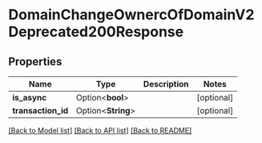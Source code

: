 # DomainChangeOwnercOfDomainV2Deprecated200Response

## Properties

Name | Type | Description | Notes
------------ | ------------- | ------------- | -------------
**is_async** | Option<**bool**> |  | [optional]
**transaction_id** | Option<**String**> |  | [optional]

[[Back to Model list]](../README.md#documentation-for-models) [[Back to API list]](../README.md#documentation-for-api-endpoints) [[Back to README]](../README.md)



